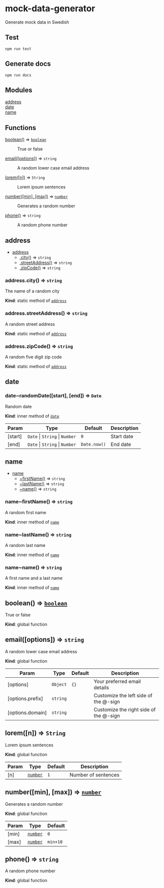 # mock-data-generator

Generate mock data in Swedish
<a name="module_address"></a>

## Test

`npm run test`

## Generate docs

`npm run docs`

## Modules

<dl>
<dt><a href="#module_address">address</a></dt>
<dd></dd>
<dt><a href="#module_date">date</a></dt>
<dd></dd>
<dt><a href="#module_name">name</a></dt>
<dd></dd>
</dl>

## Functions

<dl>
<dt><a href="#boolean">boolean()</a> ⇒ <code><a href="#boolean">boolean</a></code></dt>
<dd><p>True or false</p>
</dd>
<dt><a href="#email">email([options])</a> ⇒ <code>string</code></dt>
<dd><p>A random lower case email address</p>
</dd>
<dt><a href="#lorem">lorem([n])</a> ⇒ <code>String</code></dt>
<dd><p>Lorem ipsum sentences</p>
</dd>
<dt><a href="#number">number([min], [max])</a> ⇒ <code><a href="#number">number</a></code></dt>
<dd><p>Generates a random number</p>
</dd>
<dt><a href="#phone">phone()</a> ⇒ <code>string</code></dt>
<dd><p>A random phone number</p>
</dd>
</dl>

<a name="module_address"></a>

## address

- [address](#module_address)
  - [.city()](#module_address.city) ⇒ <code>string</code>
  - [.streetAddress()](#module_address.streetAddress) ⇒ <code>string</code>
  - [.zipCode()](#module_address.zipCode) ⇒ <code>string</code>

<a name="module_address.city"></a>

### address.city() ⇒ <code>string</code>

The name of a random city

**Kind**: static method of [<code>address</code>](#module_address)
<a name="module_address.streetAddress"></a>

### address.streetAddress() ⇒ <code>string</code>

A random street address

**Kind**: static method of [<code>address</code>](#module_address)
<a name="module_address.zipCode"></a>

### address.zipCode() ⇒ <code>string</code>

A random five digit zip code

**Kind**: static method of [<code>address</code>](#module_address)
<a name="module_date"></a>

## date

<a name="module_date..randomDate"></a>

### date~randomDate([start], [end]) ⇒ <code>Date</code>

Random date

**Kind**: inner method of [<code>date</code>](#module_date)

| Param   | Type                                                            | Default                 | Description |
| ------- | --------------------------------------------------------------- | ----------------------- | ----------- |
| [start] | <code>Date</code> \| <code>String</code> \| <code>Number</code> | <code>0</code>          | Start date  |
| [end]   | <code>Date</code> \| <code>String</code> \| <code>Number</code> | <code>Date.now()</code> | End date    |

<a name="module_name"></a>

## name

- [name](#module_name)
  - [~firstName()](#module_name..firstName) ⇒ <code>string</code>
  - [~lastName()](#module_name..lastName) ⇒ <code>string</code>
  - [~name()](#module_name..name) ⇒ <code>string</code>

<a name="module_name..firstName"></a>

### name~firstName() ⇒ <code>string</code>

A random first name

**Kind**: inner method of [<code>name</code>](#module_name)
<a name="module_name..lastName"></a>

### name~lastName() ⇒ <code>string</code>

A random last name

**Kind**: inner method of [<code>name</code>](#module_name)
<a name="module_name..name"></a>

### name~name() ⇒ <code>string</code>

A first name and a last name

**Kind**: inner method of [<code>name</code>](#module_name)
<a name="boolean"></a>

## boolean() ⇒ [<code>boolean</code>](#boolean)

True or false

**Kind**: global function
<a name="email"></a>

## email([options]) ⇒ <code>string</code>

A random lower case email address

**Kind**: global function

| Param            | Type                | Default         | Description                            |
| ---------------- | ------------------- | --------------- | -------------------------------------- |
| [options]        | <code>Object</code> | <code>{}</code> | Your preferred email details           |
| [options.prefix] | <code>string</code> |                 | Customize the left side of the @-sign  |
| [options.domain] | <code>string</code> |                 | Customize the right side of the @-sign |

<a name="lorem"></a>

## lorem([n]) ⇒ <code>String</code>

Lorem ipsum sentences

**Kind**: global function

| Param | Type                           | Default        | Description         |
| ----- | ------------------------------ | -------------- | ------------------- |
| [n]   | [<code>number</code>](#number) | <code>1</code> | Number of sentences |

<a name="number"></a>

## number([min], [max]) ⇒ [<code>number</code>](#number)

Generates a random number

**Kind**: global function

| Param | Type                           | Default             |
| ----- | ------------------------------ | ------------------- |
| [min] | [<code>number</code>](#number) | <code>0</code>      |
| [max] | [<code>number</code>](#number) | <code>min+10</code> |

<a name="phone"></a>

## phone() ⇒ <code>string</code>

A random phone number

**Kind**: global function
